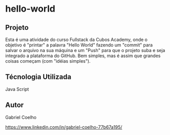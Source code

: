# hello-world
## Projeto
Esta é uma atividade do curso Fullstack da Cubos Academy, onde o objetivo é "printar" a palavra "Hello World" fazendo um "commit" para salvar o arquivo na sua máquina e um "Push" para que o projeto suba e seja integrado a plataforma do GitHub. Bem simples, mas é assim que grandes coisas começam (com "idéias simples").

## Técnologia Utilizada

Java Script

## Autor

Gabriel Coelho

https://www.linkedin.com/in/gabriel-coelho-77b67a195/
